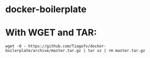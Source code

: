 # docker-boilerplate
# With WGET and TAR:
```
wget -O - https://github.com/Tiagofv/docker-boilerplate/archive/master.tar.gz | tar xz | rm master.tar.gz
```